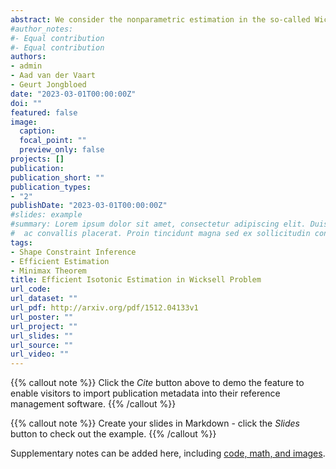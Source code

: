 ```yaml
---
abstract: We consider the nonparametric estimation in the so-called Wicksell’s problem and we show that the isotonized version of the plug-in estimator is asymptotically efficient. The asymptotic variance will depend on the local smoothness at the estimation point and at zero of the unknown distribution function F of the ball squared radii. This solves in an adaptive way the nonparametric estimation problem.
#author_notes:
#- Equal contribution
#- Equal contribution
authors:
- admin
- Aad van der Vaart
- Geurt Jongbloed
date: "2023-03-01T00:00:00Z"
doi: ""
featured: false
image:
  caption: 
  focal_point: ""
  preview_only: false
projects: []
publication: 
publication_short: ""
publication_types:
- "2"
publishDate: "2023-03-01T00:00:00Z"
#slides: example
#summary: Lorem ipsum dolor sit amet, consectetur adipiscing elit. Duis posuere tellus
#  ac convallis placerat. Proin tincidunt magna sed ex sollicitudin condimentum.
tags:
- Shape Constraint Inference
- Efficient Estimation
- Minimax Theorem
title: Efficient Isotonic Estimation in Wicksell Problem
url_code: 
url_dataset: ""
url_pdf: http://arxiv.org/pdf/1512.04133v1
url_poster: ""
url_project: ""
url_slides: ""
url_source: ""
url_video: ""
---
```


{{% callout note %}}
Click the *Cite* button above to demo the feature to enable visitors to import publication metadata into their reference management software.
{{% /callout %}}

{{% callout note %}}
Create your slides in Markdown - click the *Slides* button to check out the example.
{{% /callout %}}

Supplementary notes can be added here, including [code, math, and images](https://wowchemy.com/docs/writing-markdown-latex/).

